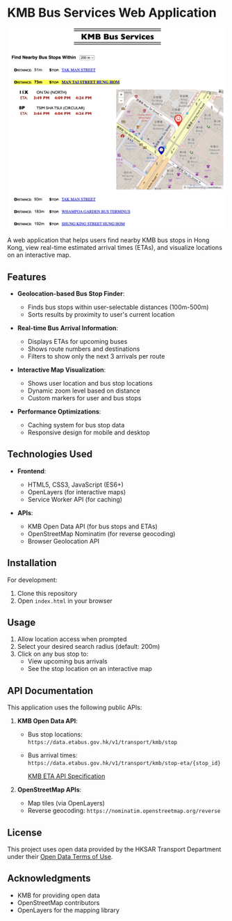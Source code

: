 # KMB Bus Services Web Application

![](demo.png)

A web application that helps users find nearby KMB bus stops in Hong Kong, view real-time estimated arrival times (ETAs), and visualize locations on an interactive map.

## Features

- **Geolocation-based Bus Stop Finder**: 
  - Finds bus stops within user-selectable distances (100m-500m)
  - Sorts results by proximity to user's current location

- **Real-time Bus Arrival Information**:
  - Displays ETAs for upcoming buses
  - Shows route numbers and destinations
  - Filters to show only the next 3 arrivals per route

- **Interactive Map Visualization**:
  - Shows user location and bus stop locations
  - Dynamic zoom level based on distance
  - Custom markers for user and bus stops

- **Performance Optimizations**:
  - Caching system for bus stop data
  - Responsive design for mobile and desktop

## Technologies Used

- **Frontend**:
  - HTML5, CSS3, JavaScript (ES6+)
  - OpenLayers (for interactive maps)
  - Service Worker API (for caching)

- **APIs**:
  - KMB Open Data API (for bus stops and ETAs)
  - OpenStreetMap Nominatim (for reverse geocoding)
  - Browser Geolocation API

## Installation

For development:
1. Clone this repository
2. Open `index.html` in your browser

## Usage

1. Allow location access when prompted
2. Select your desired search radius (default: 200m)
3. Click on any bus stop to:
   - View upcoming bus arrivals
   - See the stop location on an interactive map

## API Documentation

This application uses the following public APIs:

1. **KMB Open Data API**:
   - Bus stop locations: `https://data.etabus.gov.hk/v1/transport/kmb/stop`
   - Bus arrival times: `https://data.etabus.gov.hk/v1/transport/kmb/stop-eta/{stop_id}`

     [KMB ETA API Specification](https://data.etabus.gov.hk/datagovhk/kmb_eta_api_specification.pdf)

2. **OpenStreetMap APIs**:
   - Map tiles (via OpenLayers)
   - Reverse geocoding: `https://nominatim.openstreetmap.org/reverse`


## License

This project uses open data provided by the HKSAR Transport Department under their [Open Data Terms of Use](https://data.gov.hk/en/terms-and-conditions).

## Acknowledgments

- KMB for providing open data
- OpenStreetMap contributors
- OpenLayers for the mapping library
